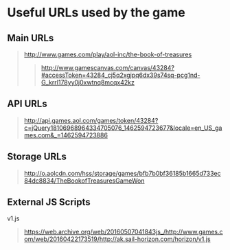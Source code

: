 # Useful URLs used by the game

## Main URLs

> http://www.games.com/play/aol-inc/the-book-of-treasures
>> http://www.gamescanvas.com/canvas/43284?#accessToken=43284_cj5q2xgjpq6dx39s74sq-pcg1nd-G_krrl178yy0j0xwtnq8mcqx42kz

## API URLs 

> http://api.games.aol.com/games/token/43284?c=jQuery18106968964334705076_1462594723677&locale=en_US_games.com&_=1462594723886

## Storage URLs

> http://o.aolcdn.com/hss/storage/games/bfb7b0bf36185b1665d733ec84dc8834/TheBookofTreasuresGameWon

## External JS Scripts

v1.js

> https://web.archive.org/web/20160507041843js_/http://www.games.com/web/20160422173519/http://ak.sail-horizon.com/horizon/v1.js
